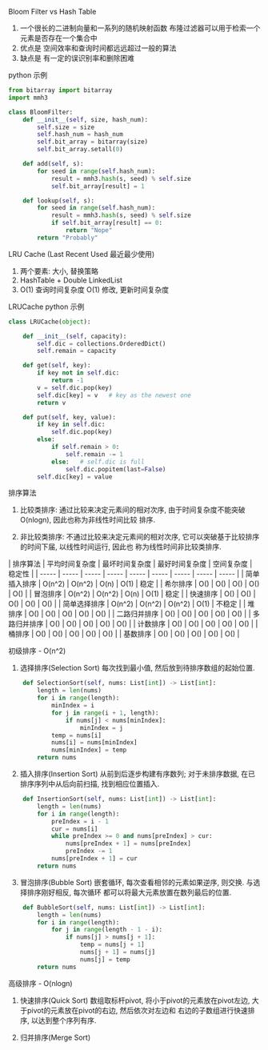 Bloom Filter vs Hash Table
1. 一个很长的二进制向量和一系列的随机映射函数 布隆过滤器可以用于检索一个元素是否存在一个集合中
2. 优点是 空间效率和查询时间都远远超过一般的算法
3. 缺点是 有一定的误识别率和删除困难

python 示例
```python
from bitarray import bitarray 
import mmh3 

class BloomFilter: 
	def __init__(self, size, hash_num): 
		self.size = size 
		self.hash_num = hash_num 
		self.bit_array = bitarray(size) 
		self.bit_array.setall(0) 

	def add(self, s): 
		for seed in range(self.hash_num): 
			result = mmh3.hash(s, seed) % self.size 
			self.bit_array[result] = 1 

	def lookup(self, s): 
		for seed in range(self.hash_num): 
			result = mmh3.hash(s, seed) % self.size 
			if self.bit_array[result] == 0: 
				return "Nope" 
		return "Probably" 
```


LRU Cache (Last Recent Used 最近最少使用)
1. 两个要素:  大小, 替换策略
2. HashTable + Double LinkedList
3. O(1) 查询时间复杂度
   O(1) 修改, 更新时间复杂度

LRUCache python 示例
```python
class LRUCache(object): 

	def __init__(self, capacity): 
		self.dic = collections.OrderedDict() 
		self.remain = capacity

	def get(self, key): 
		if key not in self.dic: 
			return -1 
		v = self.dic.pop(key) 
		self.dic[key] = v   # key as the newest one 
		return v 

	def put(self, key, value): 
		if key in self.dic: 
			self.dic.pop(key) 
		else: 
			if self.remain > 0: 
				self.remain -= 1 
			else:   # self.dic is full
				self.dic.popitem(last=False) 
		self.dic[key] = value
```

排序算法

1. 比较类排序:
通过比较来决定元素间的相对次序, 由于时间复杂度不能突破O(nlogn), 因此也称为非线性时间比较
排序.

2. 非比较类排序:
不通过比较来决定元素间的相对次序, 它可以突破基于比较排序的时间下届, 以线性时间运行, 因此也
称为线性时间非比较类排序.

|  排序算法 | 平均时间复杂度 | 最坏时间复杂度 | 最好时间复杂度 | 空间复杂度 | 稳定性 |
| ----- | ----- | ----- | ----- | ----- | ----- | ----- | ----- | ----- | 
| 简单插入排序  | O(n^2) |  O(n^2)   | O(n)  |  O(1)   | 稳定  |
| 希尔排序  | O() |  O()   | O()  |  O()   | O()  |
| 冒泡排序  | O(n^2) |  O(n^2)   | O(n)  |  O(1)   | 稳定  |
| 快速排序  | O() |  O()   | O()  |  O()   | O()  |
| 简单选择排序  | O(n^2) |  O(n^2)   | O(n^2)  |  O(1)   | 不稳定  |
| 堆排序  | O() |  O()   | O()  |  O()   | O()  |
| 二路归并排序  | O() |  O()   | O()  |  O()   | O()  |
| 多路归并排序  | O() |  O()   | O()  |  O()   | O()  |
| 计数排序  | O() |  O()   | O()  |  O()   | O()  |
| 桶排序  | O() |  O()   | O()  |  O()   | O()  |
| 基数排序  | O() |  O()   | O()  |  O()   | O()  |

初级排序 - O(n^2)
1. 选择排序(Selection Sort) 每次找到最小值, 然后放到待排序数组的起始位置.
```python
    def SelectionSort(self, nums: List[int]) -> List[int]:
        length = len(nums)
        for i in range(length):
            minIndex = i
            for j in range(i + 1, length):
                if nums[j] < nums[minIndex]:
                    minIndex = j
            temp = nums[i]
            nums[i] = nums[minIndex]
            nums[minIndex] = temp
        return nums
```

2. 插入排序(Insertion Sort) 从前到后逐步构建有序数列; 对于未排序数据, 在已排序序列中从后向前扫描,
找到相应位置插入.
```python
    def InsertionSort(self, nums: List[int]) -> List[int]:
        length = len(nums)
        for i in range(length):
            preIndex = i - 1
            cur = nums[i]
            while preIndex >= 0 and nums[preIndex] > cur:
                nums[preIndex + 1] = nums[preIndex]
                preIndex -= 1
            nums[preIndex + 1] = cur
        return nums
```

3. 冒泡排序(Bubble Sort) 嵌套循环, 每次查看相邻的元素如果逆序, 则交换. 与选择排序刚好相反, 每次循环
都可以将最大元素放置在数列最后的位置.
```python
    def BubbleSort(self, nums: List[int]) -> List[int]:
        length = len(nums)
        for i in range(length):
            for j in range(length - 1 - i):
                if nums[j] > nums[j + 1]:
                    temp = nums[j + 1]
                    nums[j + 1] = nums[j]
                    nums[j] = temp
        return nums
```

高级排序 - O(nlogn)
1. 快速排序(Quick Sort) 
数组取标杆pivot, 将小于pivot的元素放在pivot左边, 大于pivot的元素放在pivot的右边, 然后依次对左边和
右边的子数组进行快速排序, 以达到整个序列有序.

2. 归并排序(Merge Sort)